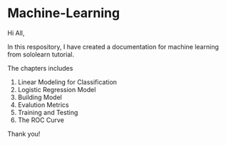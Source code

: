 # Machine-Learning
Hi All, 

In this respository, I have created a documentation for machine learning from sololearn tutorial.

The chapters includes
1. Linear Modeling for Classification
2. Logistic Regression Model
3. Building Model
4. Evalution Metrics
5. Training and Testing
6. The ROC Curve

Thank you!
